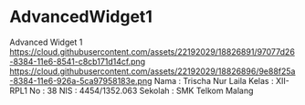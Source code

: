 # AdvancedWidget1
Advanced Widget 1
https://cloud.githubusercontent.com/assets/22192029/18826891/97077d26-8384-11e6-8541-c8cb171d14cf.png
https://cloud.githubusercontent.com/assets/22192029/18826896/9e88f25a-8384-11e6-926a-5ca97958183e.png
Nama    : Trischa Nur Laila
Kelas   : XII-RPL1
No      : 38
NIS     : 4454/1352.063
Sekolah : SMK Telkom Malang
